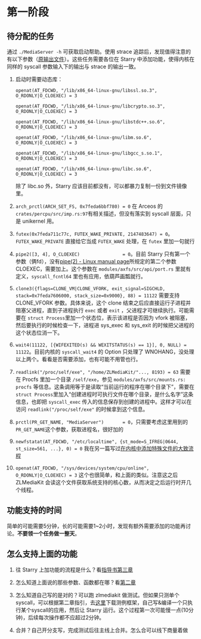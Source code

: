 # 第一阶段

## 待分配的任务

通过 `./MediaServer -h` 可获取启动帮助。使用 strace 追踪后，发现值得注意的有以下参数（[原输出文件](Log1.txt)）。这些任务需要各位在 Starry 中添加功能，使得内核在同样的 syscall 参数输入下的输出与 strace 的输出一致。

1. 启动时需要动态库：
   
   `openat(AT_FDCWD, "/lib/x86_64-linux-gnu/libssl.so.3", O_RDONLY|O_CLOEXEC) = 3` 
   
   `openat(AT_FDCWD, "/lib/x86_64-linux-gnu/libcrypto.so.3", O_RDONLY|O_CLOEXEC) = 3`
   
   `openat(AT_FDCWD, "/lib/x86_64-linux-gnu/libstdc++.so.6", O_RDONLY|O_CLOEXEC) = 3`
   
   `openat(AT_FDCWD, "/lib/x86_64-linux-gnu/libm.so.6", O_RDONLY|O_CLOEXEC) = 3`
   
   `openat(AT_FDCWD, "/lib/x86_64-linux-gnu/libgcc_s.so.1", O_RDONLY|O_CLOEXEC) = 3`
   
   `openat(AT_FDCWD, "/lib/x86_64-linux-gnu/libc.so.6", O_RDONLY|O_CLOEXEC) = 3`
   
   除了 libc.so 外，Starry 应该目前都没有，可以都暴力复制一份到文件镜像里。

2. `arch_prctl(ARCH_SET_FS, 0x7feda6bbf780) = 0` 在 Arceos 的 `crates/percpu/src/imp.rs:97`有相关描述，但没有落实到 syscall 层面，只是 unikernel 用。

3. `futex(0x7feda711c77c, FUTEX_WAKE_PRIVATE, 2147483647) = 0`。`FUTEX_WAKE_PRIVATE` 直接给它当成 `FUTEX_WAKE` 处理，在 `futex` 里加一句就行

4. `pipe2([3, 4], O_CLOEXEC)                = 0`。目前 Starry 只有第一个参数（俩fd），没有[pipe(2) - Linux manual page](https://man7.org/linux/man-pages/man2/pipe2.2.html)所规定的第二个参数 CLOEXEC，需要加上。这个参数在 `modules/axfs/src/api/port.rs` 里就有定义，`syscall_fcntl64` 里也有应用，依葫芦画瓢就行。

5. `clone3({flags=CLONE_VM|CLONE_VFORK, exit_signal=SIGCHLD, stack=0x7feda7606000, stack_size=0x9000}, 88) = 11122` 需要支持 CLONE_VFORK 参数。具体来说，这个 clone 结束之后应直接运行子进程并阻塞父进程，直到子进程执行 `exec` 或者 `exit` ，父进程才可继续执行。可能需要在 `struct Process`里加一个状态位，表示该进程是否因为 vfork 被阻塞，然后要执行的时候检查一下，进程进 sys_exec 和 sys_exit 的时候把父进程的这个状态位消一下。

6. `wait4(11122, [{WIFEXITED(s) && WEXITSTATUS(s) == 1}], 0, NULL) = 11122`。目前内核的 `syscall_wait4` 的 Option 只处理了 WNOHANG，没处理以上两个。看看是否需要添加，也有可能不用管也行。

7. `readlink("/proc/self/exe", "/home/ZLMediaKit/"..., 8193) = 63` 需要在 Procfs 里加一个目录 `/self/exe`，参见 `modules/axfs/src/mounts.rs: procfs` 等信息。这条调用等于是读取“当前运行的程序在哪个目录下”，需要在 `struct Process`里加入“创建进程时可执行文件在哪个目录，是什么名字”这条信息，也即把 `syscall_exec` 传入的信息保存到创建的进程中。这样才可以在访问 `readlink("/proc/self/exe"` 的时候拿到这个信息。

8. `prctl(PR_GET_NAME, "MediaServer")       = 0`，只需要考虑这里用到的 `PR_GET_NAME`这个参数，获取进程名，很好加的

9. `newfstatat(AT_FDCWD, "/etc/localtime", {st_mode=S_IFREG|0644, st_size=561, ...}, 0) = 0` 我在另一篇写过[在内核中添加特殊文件的大致流程](https://github.com/Arceos-monolithic/tips/blob/main/%E4%B8%BA%20Starry%20%E8%B0%83%E8%AF%95%E5%B9%B6%E6%B7%BB%E5%8A%A0%E5%8A%9F%E8%83%BD%EF%BC%9A%E4%BB%A5%20hwclock%20%E4%B8%BA%E4%BE%8B.md)

10. `openat(AT_FDCWD, "/sys/devices/system/cpu/online", O_RDONLY|O_CLOEXEC) = 3` 这个也很简单，和上面的类似。注意这之后 ZLMediaKit 会读这个文件获取系统支持的核心数，从而决定之后运行时开几个线程。

## 功能支持的时间

简单的可能需要5分钟，长的可能需要1~2小时，发现有额外需要添加的功能再讨论。**不要领一个任务做一整天**。

## 怎么支持上面的功能

1. 往 Starry 上加功能的流程是什么？看[指导书第三章](https://scpointer.github.io/rcore2oscomp/docs/lab3/intro.html)

2. 怎么知道上面说的那些参数、函数都在哪？看[第二章](https://scpointer.github.io/rcore2oscomp/docs/lab2/pos.html)

3. 怎么知道自己写的是对的？可以跑 zlmediakit 做测试。但如果只测单个 syscall，可以根据第二章指引，去[这里](https://github.com/LearningOS/2023a-stage3-proj2/tree/lab2)下载测例框架，自己写&编译一个只执行某个syscall的应用，然后让 Starry 运行。这个过程第一次可能慢一点(10分钟)，后续每次操作都不应超过2分钟。

4. 合并？自己开分支写，完成测试后往主线上合并。怎么合可以线下商量着做
